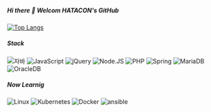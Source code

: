 
##### Hi there 👋 Welcom HATACON's GitHub
[![Top Langs](https://github-readme-stats.vercel.app/api/top-langs/?username=hatacon97&langs_count=10)](https://github.com/hatacon97/github-readme-stats)

##### Stack

![자바](https://img.shields.io/badge/-JAVA-007396?style=flat&logo=JAVA&logoColor=ffffff) 
![JavaScript](https://img.shields.io/badge/-JavaScript-F7DF1E?style=flat&logo=javascript&logoColor=black)
![jQuery](https://img.shields.io/badge/-jQuery-0769AD?style=flat&logo=jQuery&logoColor=white)
![Node.JS](https://img.shields.io/badge/-Node.JS-339933?style=flat&logo=nodedotjs&logoColor=black)
![PHP](https://img.shields.io/badge/-PHP-777BB4?style=flat&logo=php&logoColor=white)
![Spring](https://img.shields.io/badge/-Spring-6DB33F?style=flat-square&logo=Spring&logoColor=white)
![MariaDB](https://img.shields.io/badge/-MariaDB-1F305F?style=flat-square&logo=mariadb&logoColor=white)
![OracleDB](https://img.shields.io/badge/-OracleDB-F80000?style=flat-square&logo=Oracle&logoColor=white)

##### Now Learnig

![Linux](https://img.shields.io/badge/-Linux-FCC624?style=flat-square&logo=linux&logoColor=white)
![Kubernetes](https://img.shields.io/badge/-K8s-326CE5?style=flat-square&logo=kubernetes&logoColor=white)
![Docker](https://img.shields.io/badge/-Docker-2496ED?style=flat-square&logo=docker&logoColor=white)
![ansible](https://img.shields.io/badge/-Ansible-EE0000?style=flat-square&logo=Ansible&logoColor=white)
<!--
**hatacon97/hatacon97** is a ✨ _special_ ✨ repository because its `README.md` (this file) appears on your GitHub profile.

Here are some ideas to get you started:

- 🔭 I’m currently working on ...
- 🌱 I’m currently learning ...
- 👯 I’m looking to collaborate on ...
- 🤔 I’m looking for help with ...
- 💬 Ask me about ...
- 📫 How to reach me: ...
- 😄 Pronouns: ...
- ⚡ Fun fact: ...
-->
